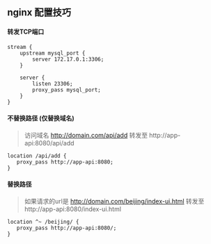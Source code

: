 ## nginx 配置技巧

#### 转发TCP端口
```
stream {
    upstream mysql_port {
        server 172.17.0.1:3306;
    }

    server {
        listen 23306;
        proxy_pass mysql_port;
    }
}
```

#### 不替换路径 (仅替换域名)
> 访问域名 http://domain.com/api/add 转发至 http://app-api:8080/api/add
```
location /api/add {
   proxy_pass http://app-api:8080;
} 
```

#### 替换路径
> 如果请求的url是 http://domain.com/beijing/index-ui.html 转发至 http://app-api:8080/index-ui.html
```
location ^~ /beijing/ {
   proxy_pass http://app-api:8080/;
}
```
